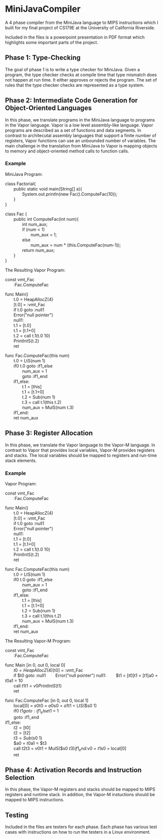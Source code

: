 # MiniJavaCompiler
A 4 phase compiler from the MiniJava language to MIPS instructions which I built for my final project of CS179E at the University of California Riverside.

Included in the files is a powerpoint presentation in PDF format which highlights some important parts of the project.

## Phase 1: Type-Checking
The goal of phase 1 is to write a type checker for MiniJava. Given a program, the type checker checks at compile time that type mismatch does not happen at run time. It either approves or rejects the program. The set of rules that the type checker checks are represented as a type system.

## Phase 2: Intermediate Code Generation for Object-Oriented Languages
In this phase, we translate programs in the MiniJava language to programs in the Vapor language. Vapor is a low level assembly-like language. Vapor programs are described as a set of functions and data segments. In contrast to architecutal assembly languages that support a finite number of registers, Vapor functions can use an unbounded number of variables. The main challenge in the translation from MiniJava to Vapor is mapping objects to memory and object-oriented method calls to function calls.

### Example
MiniJava Program:

class Factorial{  
  public static void main(String[] a){  
    System.out.println(new Fac().ComputeFac(10));  
  }  
}  

class Fac {  
  public int ComputeFac(int num){  
    int num_aux;  
    if (num < 1)  
      num_aux = 1;  
    else  
      num_aux = num * (this.ComputeFac(num-1));  
    return num_aux;  
  }  
}  

The Resulting Vapor Program:

const vmt_Fac  
  :Fac.ComputeFac  

func Main()  
  t.0 = HeapAllocZ(4)  
  [t.0] = :vmt_Fac  
  if t.0 goto :null1  
  Error("null pointer")  
  null1:  
  t.1 = [t.0]  
  t.1 = [t.1+0]  
  t.2 = call t.1(t.0 10)  
  PrintIntS(t.2)  
  ret  

func Fac.ComputeFac(this num)  
  t.0 = LtS(num 1)  
  if0 t.0 goto :if1_else  
    num_aux = 1  
    goto :if1_end  
  if1_else:  
    t.1 = [this]  
    t.1 = [t.1+0]  
    t.2 = Sub(num 1)  
    t.3 = call t.1(this t.2)  
    num_aux = MulS(num t.3)  
  if1_end:  
  ret num_aux  

## Phase 3: Register Allocation
In this phase, we translate the Vapor language to the Vapor-M language. In contrast to Vapor that provides local variables, Vapor-M provides registers and stacks. The local variables should be mapped to registers and run-time stack elements.

### Example
Vapor Program:

const vmt_Fac  
  :Fac.ComputeFac  

func Main()  
  t.0 = HeapAllocZ(4)  
  [t.0] = :vmt_Fac  
  if t.0 goto :null1  
  Error("null pointer")  
  null1:  
  t.1 = [t.0]  
  t.1 = [t.1+0]  
  t.2 = call t.1(t.0 10)  
  PrintIntS(t.2)  
  ret  

func Fac.ComputeFac(this num)  
  t.0 = LtS(num 1)  
  if0 t.0 goto :if1_else  
    num_aux = 1  
    goto :if1_end  
  if1_else:  
    t.1 = [this]  
    t.1 = [t.1+0]  
    t.2 = Sub(num 1)  
    t.3 = call t.1(this t.2)  
    num_aux = MulS(num t.3)  
  if1_end:  
  ret num_aux  
  
The Resulting Vapor-M Program:

const vmt_Fac  
  :Fac.ComputeFac  

func Main [in 0, out 0, local 0]  
  $t0 = HeapAllocZ(4)  
  [$t0] = :vmt_Fac  
  if $t0 goto :null1  
  Error("null pointer")  
null1:  
  $t1 = [$t0]  
  $t1 = [$t1]  
  $a0 = $t0  
  $a1 = 10  
  call $t1  
  $t1 = $v0  
  PrintIntS($t1)  
  ret  

func Fac.ComputeFac [in 0, out 0, local 1]  
  local[0] = $s0  
  $t0 = $a0  
  $s0 = $a1  
  $t1 = LtS($s0 1)  
  if0 $t1 goto :if1_else  
  $t1 = 1  
  goto :if1_end  
if1_else:  
  $t2 = [$t0]  
  $t2 = [$t2]  
  $t3 = Sub($s0 1)  
  $a0 = $t0  
  $a1 = $t3  
  call $t2  
  $t3 = $v0  
  $t1 = MulS($s0 $t3)  
if1_end:  
  $v0 = $t1  
  $s0 = local[0]  
  ret  

## Phase 4: Activation Records and Instruction Selection
In this phase, the Vapor-M registers and stacks should be mapped to MIPS registers and runtime stack. In addition, the Vapor-M instuctions should be mapped to MIPS instructions.

## Testing
Included in the files are testers for each phase. Each phase has various test cases with instructions on how to run the testers in a Linux environment.
